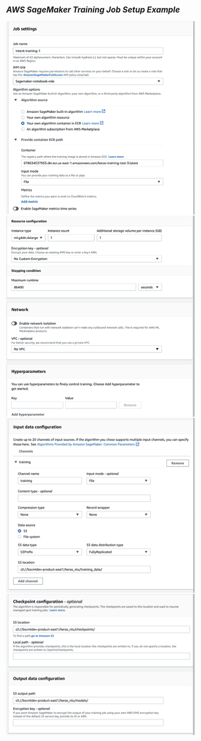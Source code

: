 ## *AWS SageMaker Training Job Setup Example*

![job-settings](ex_imgs/ex_job_settings.png)
![resource-config](ex_imgs/ex_resource_config.png)
![data-config](ex_imgs/ex_data_config.png)
![output](ex_imgs/ex_output.png)